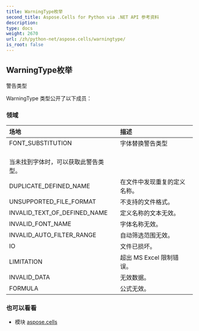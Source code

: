 ```yaml
---
title: WarningType枚举
second_title: Aspose.Cells for Python via .NET API 参考资料
description:
type: docs
weight: 2670
url: /zh/python-net/aspose.cells/warningtype/
is_root: false
---
```

## WarningType枚举
警告类型



WarningType 类型公开了以下成员：

### 领域
|场地|描述|
| :- | :- |
| FONT_SUBSTITUTION |字体替换警告类型<br/>当未找到字体时，可以获取此警告类型。|
| DUPLICATE_DEFINED_NAME |在文件中发现重复的定义名称。|
| UNSUPPORTED_FILE_FORMAT |不支持的文件格式。|
| INVALID_TEXT_OF_DEFINED_NAME |定义名称的文本无效。|
| INVALID_FONT_NAME |字体名称无效。|
| INVALID_AUTO_FILTER_RANGE |自动筛选范围无效。|
| IO |文件已损坏。|
| LIMITATION |超出 MS Excel 限制错误。|
| INVALID_DATA |无效数据。|
| FORMULA |公式无效。|



### 也可以看看
* 模块 [aspose.cells](..)
